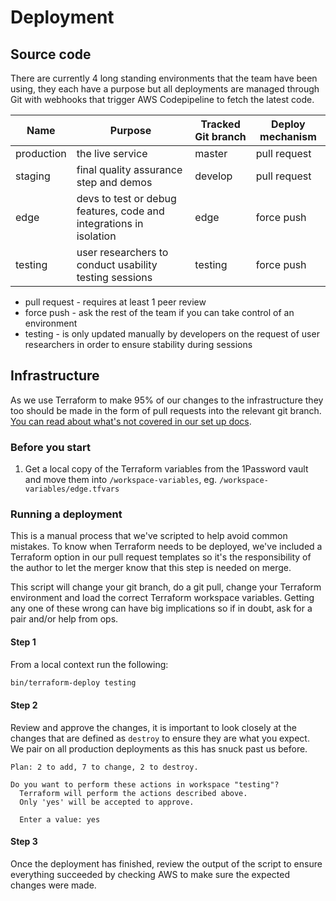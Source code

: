 # Deployment

## Source code

There are currently 4 long standing environments that the team have been using, they each have a purpose but all deployments are managed through Git with webhooks that trigger AWS Codepipeline to fetch the latest code.

| Name           | Purpose                                                             | Tracked Git branch | Deploy mechanism    |
| -------------- | ------------------------------------------------------------------- | ------------------ | -------------       |
| production     | the live service                                                    | master             | pull request        |
| staging        | final quality assurance step and demos                              | develop            | pull request        |
| edge           | devs to test or debug features, code and integrations in isolation  | edge               | force push          |
| testing        | user researchers to conduct usability testing sessions              | testing            | force push          |

- pull request - requires at least 1 peer review
- force push - ask the rest of the team if you can take control of an environment
- testing - is only updated manually by developers on the request of user researchers in order to ensure stability during sessions

## Infrastructure

As we use Terraform to make 95% of our changes to the infrastructure they too should be made in the form of pull requests into the relevant git branch. [You can read about what's not covered in our set up docs](../terraform/README.md).

### Before you start
1. Get a local copy of the Terraform variables from the 1Password vault and move them into `/workspace-variables`, eg. `/workspace-variables/edge.tfvars`

### Running a deployment
This is a manual process that we've scripted to help avoid common mistakes. To know when Terraform needs to be deployed, we've included a Terraform option in our pull request templates so it's the responsibility of the author to let the merger know that this step is needed on merge.

This script will change your git branch, do a git pull, change your Terraform environment and load the correct Terraform workspace variables. Getting any one of these wrong can have big implications so if in doubt, ask for a pair and/or help from ops.

#### Step 1
From a local context run the following:
```bash
bin/terraform-deploy testing
```

#### Step 2
Review and approve the changes, it is important to look closely at the changes that are defined as `destroy` to ensure they are what you expect. We pair on all production deployments as this has snuck past us before.
```
Plan: 2 to add, 7 to change, 2 to destroy.

Do you want to perform these actions in workspace "testing"?
  Terraform will perform the actions described above.
  Only 'yes' will be accepted to approve.

  Enter a value: yes
```

#### Step 3
Once the deployment has finished, review the output of the script to ensure everything succeeded by checking AWS to make sure the expected changes were made.
